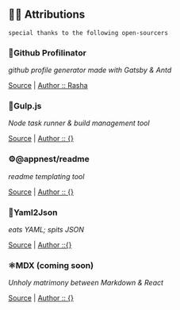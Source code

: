 
## 🙏🏿 Attributions

<code>special thanks to the following open-sourcers</code>

### 📃Github Profilinator
_github profile generator made with Gatsby & Antd_

[Source]() | [Author :: Rasha]() 

### 🥤Gulp.js 
_Node task runner & build management tool_

[Source]() | [Author :: {}]() 
### ⚙@appnest/readme 
_readme templating tool_

[Source]() | [Author :: {}]()

### 🔁Yaml2Json
_eats YAML; spits JSON_

[Source]() | [Author ::{}]()
### ⚛MDX (coming soon)
_Unholy matrimony between Markdown & React_

[Source]() | [Author :: {}]()